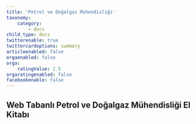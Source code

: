```yaml
---
title: 'Petrol ve Doğalgaz Mühendisliği'
taxonomy:
    category:
        - docs
child_type: docs
twitterenable: true
twittercardoptions: summary
articleenabled: false
orgaenabled: false
orga:
    ratingValue: 2.5
orgaratingenabled: false
facebookenable: false
---
```


## Web Tabanlı Petrol ve Doğalgaz Mühendisliği El Kitabı